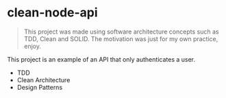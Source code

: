 # clean-node-api

> This project was made using software architecture concepts such as TDD, Clean and SOLID. The motivation was just for my own practice, enjoy.

This project is an example of an API that only authenticates a user.

* TDD
* Clean Architecture
* Design Patterns



